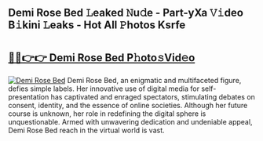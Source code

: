 ## Demi Rose Bed 𝙻eaked 𝙽u𝚍e - Part-yXa 𝚅𝚒deo B𝚒kini 𝙻eaks - Hot All 𝙿hotos Ksrfe

# <h2><a href="http://ld3o99m.urlbe.top/?page=Demi+Rose+Bed">🔗🔗👉👉 Demi Rose Bed P𝚑oto𝚜Vid𝚎o</a></h2>

[![Demi Rose Bed](https://i.imgur.com/eBuTRDB.gif)](http://ld3o99m.urlbe.top/?page=Demi+Rose+Bed)
Demi Rose Bed, an enigmatic and multifaceted figure, defies simple labels. Her innovative use of digital media for self-presentation has captivated and enraged spectators, stimulating debates on consent, identity, and the essence of online societies. Although her future course is unknown, her role in redefining the digital sphere is unquestionable. Armed with unwavering dedication and undeniable appeal, Demi Rose Bed reach in the virtual world is vast.
